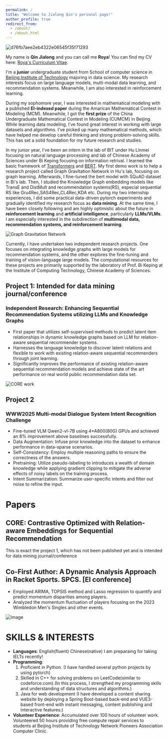 ```yaml
---
permalink: /
title: "Welcome to Jialong Qin's personal page!"
author_profile: true
redirect_from: 
  - /about/
  - /about.html
---
```



![d76fb7aee2eb4322e06545f35f71293](https://github.com/user-attachments/assets/9f0c961c-1781-4780-b067-49c8fed55e86)

My name is **Qin Jialong** and you can call me **Roya**! You can find my CV here: [Roya's Curriculum Vitae](../assets/Curriculum_Vitae.pdf).

I'm a **junior** undergraduate student from School of computer science in [Beijing Institute of Technology](https://bit.edu.cn/) majoring in data science. My research interests focus on large language models, multi-modal data learning, and recommendation systems. Meanwhile, I am also interested in reinforcement learning.

During my sophomore year, I was interested in mathematical modeling with a published **EI-indexed paper** during the Amarican Mathematical Contest in Modeling (MCM). Meanwhile, I got the **first prize** of the China Undergraduate Mathematical Contest in Modeling (CUMCM) in Beijing. While learning data modeling, I’ve found great interest in working with large datasets and algorithms. I’ve picked up many mathematical methods, which have helped me develop careful thinking and strong problem-solving skills. This has set a solid foundation for my future research and studies.

In my junior year, I've been an intern in the lab of BIT under Hu Linmei focusing on natural language processing and lab of Chinese Academy of Sciences under Bi Keping focusing on information retrival. I learned the basic framework of [Transformers](https://arxiv.org/abs/1706.03762) and [BERT](https://arxiv.org/abs/1810.04805). My first demo work is to help a research project called Graph Gravitation Network in Hu's lab, focusing on graph learning. Afterwards, I fine-tuned the  bert model with SQuAD dataset in Bi's lab. Then, I studied the Knowledge Graph embedding models like TransE and DistMult and recommendation systems(RS), especial sequential RS like Gru4Rec,SAS4Rec,CL4Rec,KDA etc. During my two internship experiences, I did some practical data-driven pytorch experiments and gradually identified my research focus as **data mining**. At the same time, I have been closely following and am highly optimistic about the future in **reinforcement learning** and **artificial intelligence**, particularly **LLMs/VLMs**. I am especially interested in the subdirection of **multimodal data, recommendation systems, and reinforcement learning**.

![Graph Gravitation Network](https://github.com/user-attachments/assets/83b5259d-1a90-4d6c-ad31-9c2cd4d735d3)

Currently, I have undertaken two independent research projects. One focuses on integrating knowledge graphs with large models for recommendation systems, and the other explores the fine-tuning and training of vision-language large models. The computational resources for these projects are primarily supported by the laboratory of Prof. Bi Keping at the Institute of Computing Technology, Chinese Academy of Sciences.

## Project 1: Intended for data mining journal/conference
### Independent Research: Enhancing Sequential Recommendation Systems utilizing LLMs and Knowledge Graphs  
- First paper that utilizes self-supervised methods to predict latent item relationships in dynamic knowledge graphs based on LLM for relation-aware sequential recommender systems.  
- Harnesses the language knowledge to discover latent relations and flexible to work with existing relation-aware sequential recommenders through joint learning.  
- Significantly improves the performance of existing relation-aware sequential recommendation models and achieve state of the art performance on real world public recommendation data set.

![CORE work](https://github.com/user-attachments/assets/b283ac09-a1b7-47c2-a293-fd4a73ad99c2)

## Project 2
### WWW2025 Multi-modal Dialogue System Intent Recognition Challenge
- Fine-tuned VLM Qwen2-vl-7B using 4*A800(80G) GPUs and achieved an 8% improvement above baselines successfully.  
- Data Augmentation: Infuse prior knowledge into the dataset to enhance performance in data-sparse scenarios.  
- Self-Consistency: Employ multiple reasoning paths to ensure the correctness of the answers.  
- Pretraining: Utilize pseudo-labeling to introduces a wealth of domain knowledge while applying gradient clipping to mitigate the adverse effects of noisy labels on the training process.  
- Intent Summarization: Summarize user-specific intents and filter out noise to refine the input.

# Papers

## CORE: Contrastive Optimized with Relation-aware Embeddings for Sequential Recommendation
This is exact the project 1, which has not been published yet and is intended for data mining journal/conference

## Co-First Author: A Dynamic Analysis Approach in Racket Sports. SPCS. [EI conference]  
- Employed ARIMA, TOPSIS method and Lasso regression to quantify and predict momentum disparities among players.  
- Analyzed the momentum fluctuation of players focusing on the 2023 Wimbledon Men's Singles and other events.

![image](https://github.com/user-attachments/assets/add2453d-689c-4812-822b-4a053c25ced7)

# SKILLS & INTERESTS

- **Languages**: English(fluent) Chinese(native) I am preparaing for taking IELTs recently!
- **Programming**:
  1. Proficient in Python. (I have handled several python projects by using pytorch)
  2. Skilled in C++ for solving problems on LeetCode(similar to codeforce.com).(In this process, I strengthed my programming skills and understanding of data structures and algorithms.)
  3. Java for web development (I have developed a content sharing website by deploying a Spring Boot-based back-end and VUE3-based front-end with instant messaging, content publishing and interactive features.)
- **Volunteer Experience**: Accumulated over 100 hours of volunteer work. Volunteered 50 hours providing free compute repair services to students at Beijing Institute of Technology Network Pioneers Association Computer Clinic.

